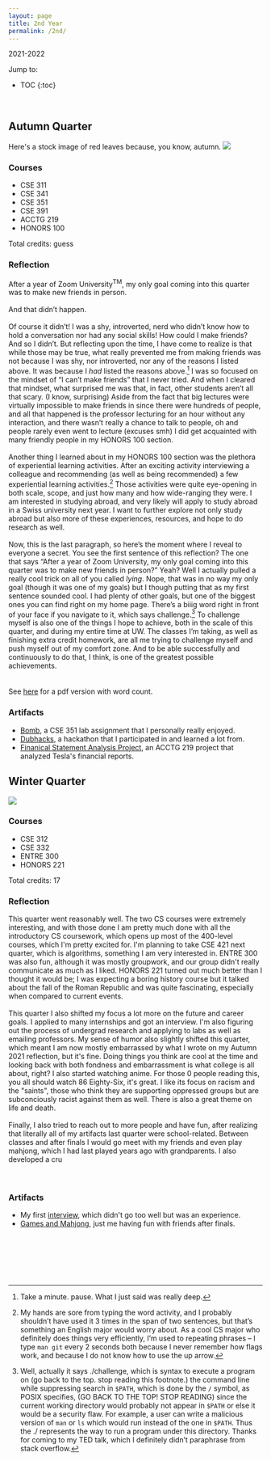 ```yaml
---
layout: page
title: 2nd Year
permalink: /2nd/
---
```

2021-2022
<br>

Jump to:
* TOC
{:toc}

<br>

## Autumn Quarter

Here's a stock image of red leaves because, you know, autumn.
<img src="/images/21au.jpg"/>

### Courses
- CSE 311
- CSE 341
- CSE 351
- CSE 391
- ACCTG 219
- HONORS 100

[//]: # (comment)

Total credits: guess

### Reflection
After a year of Zoom University<sup>TM</sup>, my only goal coming into this quarter was to make new friends in person.
<br>
<br>
And that didn’t happen.
<br>
<br>
Of course it didn’t! I was a shy, introverted, nerd who didn’t know how to hold a conversation nor had any social skills! How could I make friends? And so I didn’t. But reflecting upon the time, I have come to realize is that while those may be true, what really prevented me from making friends was not because I was shy, nor introverted, nor any of the reasons I listed above. It was because I *had* listed the reasons above.[^1] I was so focused on the mindset of “I can’t make friends” that I never tried. And when I cleared that mindset, what surprised me was that, in fact, other students aren’t all that scary. (I know, surprising) Aside from the fact that big lectures were virtually impossible to make friends in since there were hundreds of people, and all that happened is the professor lecturing for an hour without any interaction, and there wasn’t really a chance to talk to people, oh and people rarely even went to lecture (excuses smh) I did get acquainted with many friendly people in my HONORS 100 section.
<br>
<br>
Another thing I learned about in my HONORS 100 section was the plethora of experiential learning activities. After an exciting activity interviewing a colleague and recommending (as well as being recommended) a few experiential learning activities.[^2]  Those activities were quite eye-opening in both scale, scope, and just how many and how wide-ranging they were. I am interested in studying abroad, and very likely will apply to study abroad in a Swiss university next year. I want to further explore not only study abroad but also more of these experiences, resources, and hope to do research as well.
<br>
<br>
Now, this is the last paragraph, so here’s the moment where I reveal to everyone a secret. You see the first sentence of this reflection? The one that says “After a year of Zoom University, my only goal coming into this quarter was to make new friends in person?” Yeah? Well I actually pulled a really cool trick on all of you called *lying*. Nope, that was in no way my only goal (though it was one of my goals) but I though putting that as my first sentence sounded cool. I had plenty of other goals, but one of the biggest ones you can find right on my home page. There’s a biiig word right in front of your face if you navigate to it, which says challenge.[^3] To challenge myself is also one of the things I hope to achieve, both in the scale of this quarter, and during my entire time at UW. The classes I’m taking, as well as finishing extra credit homework, are all me trying to challenge myself and push myself out of my comfort zone. And to be able successfully and continuously to do that, I think, is one of the greatest possible achievements.
<br>
<br>
<br>
See [here](https://albweng.github.io/files/au21reflection.pdf) for a pdf version with word count.
<br>

### Artifacts
- [Bomb](https://albweng.github.io/2nd/2021/10/26/cse351-bomb.html), a CSE 351 lab assignment that I personally really enjoyed.
- [Dubhacks](https://albweng.github.io/2nd/2021/10/24/dubhacks21.html), a hackathon that I participated in and learned a lot from.
- [Finanical Statement Analysis Project](https://albweng.github.io/2nd/2021/11/07/finstatanal.html), an ACCTG 219 project that analyzed Tesla's financial reports.

## Winter Quarter
<img src="/images/cat.png"/>

### Courses
- CSE 312
- CSE 332
- ENTRE 300
- HONORS 221

[//]: # (comment)

Total credits: 17

### Reflection
This quarter went reasonably well. The two CS courses were extremely interesting, and with those done I am pretty much done with all the introductory CS coursework, which opens up most of the 400-level courses, which I'm pretty excited for. I'm planning to take CSE 421 next quarter, which is algorithms, something I am very interested in. ENTRE 300 was also fun, although it was mostly groupwork, and our group didn't really communicate as much as I liked. HONORS 221 turned out much better than I thought it would be; I was expecting a boring history course but it talked about the fall of the Roman Republic and was quite fascinating, especially when compared to current events.
<br>
<br>
This quarter I also shifted my focus a lot more on the future and career goals. I applied to many internships and got an interview. I'm also figuring out the process of undergrad research and applying to labs as well as emailing professors. My sense of humor also slightly shifted this quarter, which meant I am now mostly embarrassed by what I wrote on my Autumn 2021 reflection, but it's fine. Doing things you think are cool at the time and looking back with both fondness and embarrassment is what college is all about, right? I also started watching anime. For those 0 people reading this, you all should watch 86 Eighty-Six, it's great. I like its focus on racism and the "saints", those who think they are supporting oppressed groups but are subconciously racist against them as well. There is also a great theme on life and death.
<br>
<br>
Finally, I also tried to reach out to more people and have fun, after realizing that literally all of my artifacts last quarter were school-related. Between classes and after finals I would go meet with my friends and even play mahjong, which I had last played years ago with grandparents. I also developed a cru
<br>
<br>
<br>

### Artifacts
 - My first [interview](https://albweng.github.io/2nd/2022/03/15/interview.html), which didn't go too well but was an experience.
 - [Games and Mahjong](https://albweng.github.io/2nd/2022/03/17/bakeday.html), just me having fun with friends after finals.

<br>
<br>
<br>
<br>
<br>

[^1]: Take a minute. pause. What I just said was really deep.
[^2]: My hands are sore from typing the word activity, and I probably shouldn’t have used it 3 times in the span of two sentences, but that’s something an English major would worry about. As a cool CS major who definitely does things very efficiently, I’m used to repeating phrases – I type `man git` every 2 seconds both because I never remember how flags work, and because I do not know how to use the up arrow.
[^3]: Well, actually it says ./challenge, which is syntax to execute a program on (go back to the top. stop reading this footnote.) the command line while suppressing search in `$PATH`, which is done by the `/` symbol, as POSIX specifies, (GO BACK TO THE TOP! STOP READING) since the current working directory would probably not appear in `$PATH` or else it would be a security flaw. For example, a user can write a malicious version of `man` or `ls` which would run instead of the one in `$PATH`. Thus the ./ represents the way to run a program under this directory. Thanks for coming to my TED talk, which I definitely didn’t paraphrase from stack overflow.
